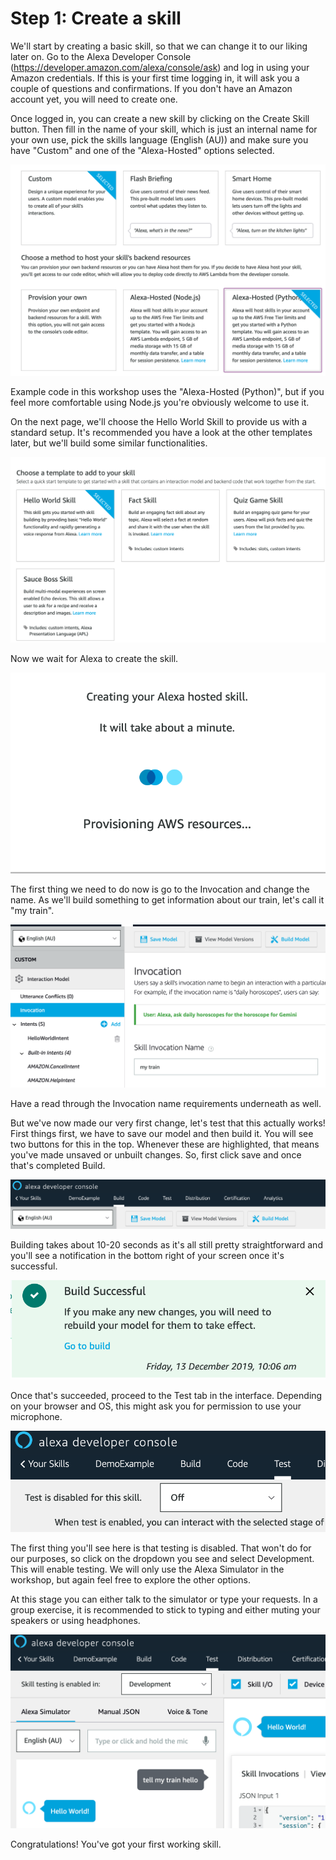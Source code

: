 # Step 1: Create a skill

We'll start by creating a basic skill, so that we can change it to our liking later on.
Go to the Alexa Developer Console (https://developer.amazon.com/alexa/console/ask) and log in using your Amazon credentials. If this is your first time logging in, it will ask you a couple of questions and confirmations. If you don't have an Amazon account yet, you will need to create one.

Once logged in, you can create a new skill by clicking on the Create Skill button. Then fill in the name of your skill, which is just an internal name for your own use, pick the skills language (English (AU)) and make sure you have "Custom" and one of the "Alexa-Hosted" options selected.

![](img/DraggedImage.png)

Example code in this workshop uses the "Alexa-Hosted (Python)", but if you feel more comfortable using Node.js you're obviously welcome to use it.

On the next page, we'll choose the Hello World Skill to provide us with a standard setup. It's recommended you have a look at the other templates later, but we'll build some similar functionalities.

![](img/DraggedImage-1.png)

Now we wait for Alexa to create the skill.

![](img/DraggedImage-2.png)

The first thing we need to do now is go to the Invocation and change the name. As we'll build something to get information about our train, let's call it "my train".

![](img/DraggedImage-3.png)

Have a read through the Invocation name requirements underneath as well.

But we've now made our very first change, let's test that this actually works! First things first, we have to save our model and then build it. You will see two buttons for this in the top. Whenever these are highlighted, that means you've made unsaved or unbuilt changes. So, first click save and once that's completed Build.

![](img/DraggedImage-4.png)

Building takes about 10-20 seconds as it's all still pretty straightforward and you'll see a notification in the bottom right of your screen once it's successful.

![](img/DraggedImage-5.png)

Once that's succeeded, proceed to the Test tab in the interface. Depending on your browser and OS, this might ask you for permission to use your microphone.

![](img/DraggedImage-6.png)

The first thing you'll see here is that testing is disabled. That won't do for our purposes, so click on the dropdown you see and select Development. This will enable testing. We will only use the Alexa Simulator in the workshop, but again feel free to explore the other options.

At this stage you can either talk to the simulator or type your requests. In a group exercise, it is recommended to stick to typing and either muting your speakers or using headphones.

![](img/DraggedImage-7.png)

Congratulations! You've got your first working skill.
